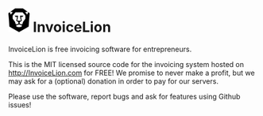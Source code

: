 # <img src="./web/img/invoicelion_icon.png" alt="logo" height="48" /> InvoiceLion

InvoiceLion is free invoicing software for entrepreneurs.

This is the MIT licensed source code for the invoicing system hosted on http://InvoiceLion.com for FREE!
We promise to never make a profit, but we may ask for a (optional) donation in order to pay for our servers.

Please use the software, report bugs and ask for features using Github issues!

